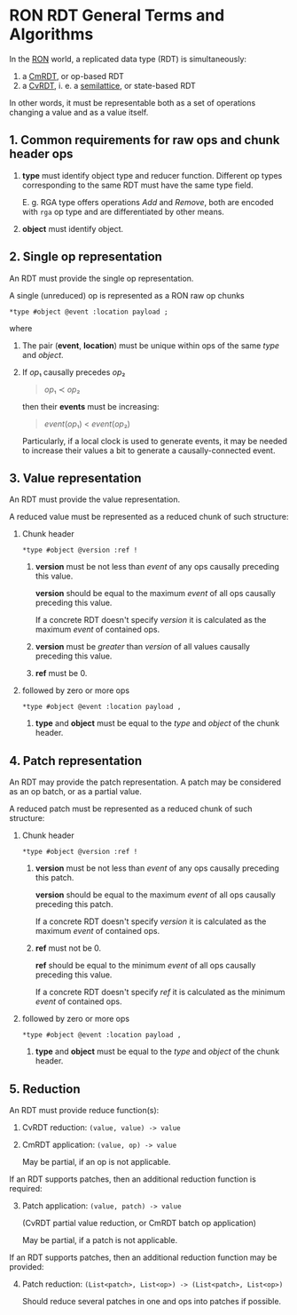 # RON RDT General Terms and Algorithms

In the [RON] world, a replicated data type (RDT) is simultaneously:

1. a [CmRDT][CRDT], or op-based RDT
2. a [CvRDT][CRDT], i. e. a [semilattice], or state-based RDT

In other words, it must be representable both as a set of operations changing a value and as a value itself.

## 1. Common requirements for raw ops and chunk header ops

1.  **type** must identify object type and reducer function.
    Different op types corresponding to the same RDT must have the same type
    field.

    E. g. RGA type offers operations _Add_ and _Remove_,
    both are encoded with `rga` op type and are differentiated by other means.

2.  **object** must identify object.

## 2. Single op representation

An RDT must provide the single op representation.

A single (unreduced) op is represented as a RON raw op chunks

```
*type #object @event :location payload ;
```

where

1.  The pair (**event**, **location**) must be unique within ops of the
    same _type_ and _object_.

2.  If <em>op</em>₁ causally precedes <em>op</em>₂

    > <em>op</em>₁ ≺ <em>op</em>₂

    then their **events** must be increasing:

    > <em>event</em>(<em>op</em>₁) < <em>event</em>(<em>op</em>₂)

    Particularly, if a local clock is used to generate events,
    it may be needed to increase their values a bit to generate a
    causally-connected event.

## 3. Value representation

An RDT must provide the value representation.

A reduced value must be represented as a reduced chunk of such structure:

1.  Chunk header

    ```
    *type #object @version :ref !
    ```

    1.  **version** must be not less than *event* of any ops causally
        preceding this value.

        **version** should be equal to the maximum *event* of all ops causally
        preceding this value.

        If a concrete RDT doesn't specify *version* it is calculated as the
        maximum *event* of contained ops.

    2.  **version** must be *greater* than *version* of all values causally
        preceding this value.

    3.  **ref** must be 0.

2.  followed by zero or more ops

    ```
    *type #object @event :location payload ,
    ```

    1.  **type** and **object** must be equal to the *type* and *object* of the
        chunk header.

## 4. Patch representation

An RDT may provide the patch representation.
A patch may be considered as an op batch, or as a partial value.

A reduced patch must be represented as a reduced chunk of such structure:

1.  Chunk header

    ```
    *type #object @version :ref !
    ```

    1.  **version** must be not less than *event* of any ops causally
        preceding this patch.

        **version** should be equal to the maximum *event* of all ops causally
        preceding this patch.

        If a concrete RDT doesn't specify *version* it is calculated as the
        maximum *event* of contained ops.

    2.  **ref** must not be 0.

        **ref** should be equal to the minimum *event* of all ops causally
        preceding this value.

        If a concrete RDT doesn't specify *ref* it is calculated as the
        minimum *event* of contained ops.

2.  followed by zero or more ops

    ```
    *type #object @event :location payload ,
    ```

    1.  **type** and **object** must be equal to the *type* and *object* of the
        chunk header.

## 5. Reduction

An RDT must provide reduce function(s):

1.  CvRDT reduction: `(value, value) -> value`

2.  CmRDT application: `(value, op) -> value`

    May be partial, if an op is not applicable.

If an RDT supports patches, then an additional reduction function is required:

3.  Patch application: `(value, patch) -> value`

    (CvRDT partial value reduction, or CmRDT batch op application)

    May be partial, if a patch is not applicable.

If an RDT supports patches, then an additional reduction function may be
provided:

4.  Patch reduction: `(List<patch>, List<op>) -> (List<patch>, List<op>)`

    Should reduce several patches in one and ops into patches if possible.

[CRDT]: https://en.wikipedia.org/wiki/Conflict-free_replicated_data_type
[RON]: https://github.com/gritzko/ron
[semilattice]: https://en.wikipedia.org/wiki/Semilattice

